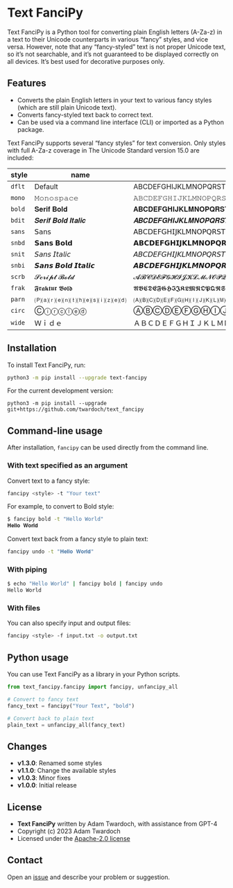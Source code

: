 # Text FanciPy

Text FanciPy is a Python tool for converting plain English letters (A-Za-z) in a text to their Unicode counterparts in various “fancy” styles, and vice versa. However, note that any “fancy-styled” text is not proper Unicode text, so it’s not searchable, and it’s not guaranteed to be displayed correctly on all devices. It’s best used for decorative purposes only.

## Features

- Converts the plain English letters in your text to various fancy styles (which are still plain Unicode text).
- Converts fancy-styled text back to correct text.
- Can be used via a command line interface (CLI) or imported as a Python package.

Text FanciPy supports several “fancy styles” for text conversion. Only styles with full A-Za-z coverage in The Unicode Standard version 15.0 are included: 

| style  | name              | letters
|--------|-------------------| ---------
| `dflt` | Default           | ABCDEFGHIJKLMNOPQRSTUVWXYZabcdefghijklmnopqrstuvwxyz
| `mono` | 𝙼𝚘𝚗𝚘𝚜𝚙𝚊𝚌𝚎         | 𝙰𝙱𝙲𝙳𝙴𝙵𝙶𝙷𝙸𝙹𝙺𝙻𝙼𝙽𝙾𝙿𝚀𝚁𝚂𝚃𝚄𝚅𝚆𝚇𝚈𝚉𝚊𝚋𝚌𝚍𝚎𝚏𝚐𝚑𝚒𝚓𝚔𝚕𝚖𝚗𝚘𝚙𝚚𝚛𝚜𝚝𝚞𝚟𝚠𝚡𝚢𝚣
| `bold` | 𝐒𝐞𝐫𝐢𝐟 𝐁𝐨𝐥𝐝        | 𝐀𝐁𝐂𝐃𝐄𝐅𝐆𝐇𝐈𝐉𝐊𝐋𝐌𝐍𝐎𝐏𝐐𝐑𝐒𝐓𝐔𝐕𝐖𝐗𝐘𝐙𝐚𝐛𝐜𝐝𝐞𝐟𝐠𝐡𝐢𝐣𝐤𝐥𝐦𝐧𝐨𝐩𝐪𝐫𝐬𝐭𝐮𝐯𝐰𝐱𝐲𝐳
| `bdit` | 𝑺𝒆𝒓𝒊𝒇 𝑩𝒐𝒍𝒅 𝑰𝒕𝒂𝒍𝒊𝒄 | 𝑨𝑩𝑪𝑫𝑬𝑭𝑮𝑯𝑰𝑱𝑲𝑳𝑴𝑵𝑶𝑷𝑸𝑹𝑺𝑻𝑼𝑽𝑾𝑿𝒀𝒁𝒂𝒃𝒄𝒅𝒆𝒇𝒈𝒉𝒊𝒋𝒌𝒍𝒎𝒏𝒐𝒑𝒒𝒓𝒔𝒕𝒖𝒗𝒘𝒙𝒚𝒛
| `sans` | 𝖲𝖺𝗇𝗌              | 𝖠𝖡𝖢𝖣𝖤𝖥𝖦𝖧𝖨𝖩𝖪𝖫𝖬𝖭𝖮𝖯𝖰𝖱𝖲𝖳𝖴𝖵𝖶𝖷𝖸𝖹𝖺𝖻𝖼𝖽𝖾𝖿𝗀𝗁𝗂𝗃𝗄𝗅𝗆𝗇𝗈𝗉𝗊𝗋𝗌𝗍𝗎𝗏𝗐𝗑𝗒𝗓
| `snbd` | 𝗦𝗮𝗻𝘀 𝗕𝗼𝗹𝗱         | 𝗔𝗕𝗖𝗗𝗘𝗙𝗚𝗛𝗜𝗝𝗞𝗟𝗠𝗡𝗢𝗣𝗤𝗥𝗦𝗧𝗨𝗩𝗪𝗫𝗬𝗭𝗮𝗯𝗰𝗱𝗲𝗳𝗴𝗵𝗶𝗷𝗸𝗹𝗺𝗻𝗼𝗽𝗾𝗿𝘀𝘁𝘂𝘃𝘄𝘅𝘆𝘇
| `snit` | 𝘚𝘢𝘯𝘴 𝘐𝘵𝘢𝘭𝘪𝘤       | 𝘈𝘉𝘊𝘋𝘌𝘍𝘎𝘏𝘐𝘑𝘒𝘓𝘔𝘕𝘖𝘗𝘘𝘙𝘚𝘛𝘜𝘝𝘞𝘟𝘠𝘡𝘢𝘣𝘤𝘥𝘦𝘧𝘨𝘩𝘪𝘫𝘬𝘭𝘮𝘯𝘰𝘱𝘲𝘳𝘴𝘵𝘶𝘷𝘸𝘹𝘺𝘻
| `snbi` | 𝙎𝙖𝙣𝙨 𝘽𝙤𝙡𝙙 𝙄𝙩𝙖𝙡𝙞𝙘  | 𝘼𝘽𝘾𝘿𝙀𝙁𝙂𝙃𝙄𝙅𝙆𝙇𝙈𝙉𝙊𝙋𝙌𝙍𝙎𝙏𝙐𝙑𝙒𝙓𝙔𝙕𝙖𝙗𝙘𝙙𝙚𝙛𝙜𝙝𝙞𝙟𝙠𝙡𝙢𝙣𝙤𝙥𝙦𝙧𝙨𝙩𝙪𝙫𝙬𝙭𝙮𝙯
| `scrb` | 𝓢𝓬𝓻𝓲𝓹𝓽 𝓑𝓸𝓵𝓭       | 𝓐𝓑𝓒𝓓𝓔𝓕𝓖𝓗𝓘𝓙𝓚𝓛𝓜𝓝𝓞𝓟𝓠𝓡𝓢𝓣𝓤𝓥𝓦𝓧𝓨𝓩𝓪𝓫𝓬𝓭𝓮𝓯𝓰𝓱𝓲𝓳𝓴𝓵𝓶𝓷𝓸𝓹𝓺𝓻𝓼𝓽𝓾𝓿𝔀𝔁𝔂𝔃
| `frak` | 𝕱𝖗𝖆𝖐𝖙𝖚𝖗 𝕭𝖔𝖑𝖉      | 𝕬𝕭𝕮𝕯𝕰𝕱𝕲𝕳𝕴𝕵𝕶𝕷𝕸𝕹𝕺𝕻𝕼𝕽𝕾𝕿𝖀𝖁𝖂𝖃𝖄𝖅𝖆𝖇𝖈𝖉𝖊𝖋𝖌𝖍𝖎𝖏𝖐𝖑𝖒𝖓𝖔𝖕𝖖𝖗𝖘𝖙𝖚𝖛𝖜𝖝𝖞𝖟
| `parn` | 🄟⒜⒭⒠⒩⒯⒣⒠⒮⒤⒵⒠⒟     | 🄐🄑🄒🄓🄔🄕🄖🄗🄘🄙🄚🄛🄜🄝🄞🄟🄠🄡🄢🄣🄤🄥🄦🄧🄨🄩⒜⒝⒞⒟⒠⒡⒢⒣⒤⒥⒦⒧⒨⒩⒪⒫⒬⒭⒮⒯⒰⒱⒲⒳⒴⒵
| `circ` | Ⓒⓘⓡⓒⓛⓔⓓ           | ⒶⒷⒸⒹⒺⒻⒼⒽⒾⒿⓀⓁⓂⓃⓄⓅⓆⓇⓈⓉⓊⓋⓌⓍⓎⓏⓐⓑⓒⓓⓔⓕⓖⓗⓘⓙⓚⓛⓜⓝⓞⓟⓠⓡⓢⓣⓤⓥⓦⓧⓨⓩ
| `wide` | Ｗｉｄｅ              | ＡＢＣＤＥＦＧＨＩＪＫＬＭＮＯＰＱＲＳＴＵＶＷＸＹＺａｂｃｄｅｆｇｈｉｊｋｌｍｎｏｐｑｒｓｔｕｖｗｘｙｚ

## Installation

To install Text FanciPy, run:

```bash
python3 -m pip install --upgrade text-fancipy
```

For the current development version: 

```
python3 -m pip install --upgrade git+https://github.com/twardoch/text_fancipy
```

## Command-line usage

After installation, `fancipy` can be used directly from the command line.

### With text specified as an argument

Convert text to a fancy style:

```bash
fancipy <style> -t "Your text"
```

For example, to convert to Bold style:

```bash
$ fancipy bold -t "Hello World"
𝐇𝐞𝐥𝐥𝐨 𝐖𝐨𝐫𝐥𝐝
```

Convert text back from a fancy style to plain text:

```bash
fancipy undo -t "𝐇𝐞𝐥𝐥𝐨 𝐖𝐨𝐫𝐥𝐝"
```

### With piping

```bash
$ echo "Hello World" | fancipy bold | fancipy undo
Hello World
```

### With files

You can also specify input and output files:

```bash
fancipy <style> -f input.txt -o output.txt
```

## Python usage

You can use Text FanciPy as a library in your Python scripts.

```python
from text_fancipy.fancipy import fancipy, unfancipy_all

# Convert to fancy text
fancy_text = fancipy("Your Text", "bold")

# Convert back to plain text
plain_text = unfancipy_all(fancy_text)
```


## Changes

- **v1.3.0**: Renamed some styles
- **v1.1.0**: Change the available styles 
- **v1.0.3**: Minor fixes
- **v1.0.0**: Initial release

## License

- **Text FanciPy** written by Adam Twardoch, with assistance from GPT-4
- Copyright (c) 2023 Adam Twardoch
- Licensed under the [Apache-2.0 license](./LICENSE.txt)

## Contact

Open an [issue](https://github.com/twardoch/text_fancipy/issues) and describe your problem or suggestion.
